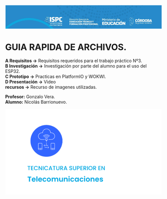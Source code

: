 ![image](./recursos/img/ispc.png)

# GUIA RAPIDA DE ARCHIVOS.

**A Requisitos →** Requisitos requeridos para el trabajo práctico Nº3.  
**B Investigación →** Investigación por parte del alumno para el uso del ESP32.  
**C Prototipo →** Practicas en PlatformIO y WOKWI.  
**D Presentación →** Video  
**recursos →** Recurso de imagenes utilizadas.

**Profesor:** Gonzalo Vera.  
**Alumno:** Nicolás Barrionuevo.

![image](./recursos/img/recorte.png)
